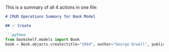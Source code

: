 

This is a summary of all 4 actions in one file:

```markdown
# CRUD Operations Summary for Book Model

## ✅ Create

```python
from bookshelf.models import Book
book = Book.objects.create(title="1984", author="George Orwell", publication_year=1949)
